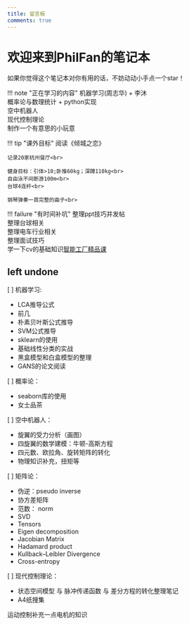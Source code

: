```yaml
---
title: 留言板
comments: true
---
```


# 欢迎来到PhilFan的笔记本

如果你觉得这个笔记本对你有用的话，不妨动动小手点一个star！

!!! note "正在学习的内容"
    机器学习(周志华) + 李沐<br>
    概率论与数理统计 + python实现<br>
    空中机器人<br>
    现代控制理论<br>
    制作一个有意思的小玩意
    
!!! tip "课外目标"
    阅读《倾城之恋》<br>

    记录20家杭州餐厅<br>

    健身目标：引体>10;卧推60kg；深蹲110kg<br>
    自由泳不间断游100m<br>
    台球4连杆<br>

    钢琴弹奏一首完整的曲子<br>
    
    
    


!!! failure "有时间补坑"
    整理ppt技巧并发帖<br>
    整理台球相关<br>
    整理电车行业相关<br>
    整理面试技巧<br>
    学一下cv的基础知识[智能工厂精品课](https://github.com/haodong2000/Vision2022/tree/2023)


## left undone

[ ] 机器学习:
- LCA推导公式
- 前几
- 朴素贝叶斯公式推导
- SVM公式推导
- sklearn的使用
- 基础线性分类的实战
- 黑盒模型和白盒模型的整理
- GANS的论文阅读

[ ] 概率论：
- seaborn库的使用
- 女士品茶

[ ] 空中机器人：
- 旋翼的受力分析（画图）
- 四旋翼的数学建模：牛顿-高斯方程
- 四元数、欧拉角、旋转矩阵的转化
- 物理知识补充，扭矩等

[ ] 矩阵论：
- 伪逆：pseudo inverse 
- 协方差矩阵
- 范数： norm
- SVD
- Tensors
- Eigen decomposition
- Jacobian Matrix
- Hadamard product
- Kullback–Leibler Divergence
- Cross-entropy

[ ] 现代控制理论：
- 状态空间模型 与 脉冲传递函数 与 差分方程的转化整理笔记
- A4纸搜集

运动控制补充一点电机的知识